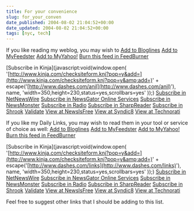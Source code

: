```yaml
---
title: For your convenience
slug: for_your_conven
date_published: 2004-08-02 21:04:52+00:00
date_updated: 2004-08-02 21:04:52+00:00
tags: [nyc, tech]
---
```

If you like reading my weblog, you may wish to
[Add to Bloglines](http://www.bloglines.com/sub//atom.xml)
[Add to MyFeedster](http://feedster.com/myfeedster.php?action=addrss&amp;confirm=no&amp;rssurl=http%3A%2F%2Fwww.dashes.com%2Fanil%2Fatom.xml)
[Add to MyYahoo!](http://add.my.yahoo.com/rss?url=http%3A//www.dashes.com/anil/atom.xml)
[Burn this feed in FeedBurner](http://feeds.feedburner.com/anildash)

[Subscribe in Kinja](javascript:void(window.open( '[http://www.kinja.com/checksiteform.knj?pop=y&add=](http://www.kinja.com/checksiteform.knj?pop=y&amp;add=)' + escape('[http://www.dashes.com/anil](http://www.dashes.com/anil)'), name, 'width=350,height=230,status=yes,scrollbars=yes' ));)
[Subscribe in NetNewsWire](feed:/atom.xml)
[Subscribe in NewsGator Online Services](http://services.newsgator.com/subscriber/subext.aspx?url=http%3A//www.dashes.com/anil/atom.xml)
[Subscribe in NewsMonster](newsmonster-subscription:/atom.xml)
[Subscribe in Radio](http://127.0.0.1:5335/system/pages/subscriptions?url=http%3A//www.dashes.com/anil/index.rdf)
[Subscribe in SharpReader](http://127.0.0.1:5335/system/pages/subscriptions?url=http%3A//www.dashes.com/anil/atom.xml)
[Subscribe in Shrook](feed:/atom.xml)
[Validate](http://feedvalidator.org/check?url=http%3A//www.dashes.com/anil/atom.xml)
[View at NewsIsFree](http://www.newsisfree.com/sources/info/?url=http%3A//www.dashes.com/anil/atom.xml)
[View at Syndic8](http://www.syndic8.com/feedlist.php?ShowMatch=/atom.xml)
[View at Technorati](http://www.technorati.com/cosmos/links.html?rank=&amp;url=http%3A//www.dashes.com/anil/atom.xml)

If you like my Daily Links, you may wish to read them in your tool or service of choice as well:
[Add to Bloglines](http://www.bloglines.com/sub/http://www.dashes.com/links/atom.xml)
[Add to MyFeedster](http://feedster.com/myfeedster.php?action=addrss&amp;confirm=no&amp;rssurl=http%3A%2F%2Fwww.dashes.com%2Fanil%2Fatom.xml)
[Add to MyYahoo!](http://add.my.yahoo.com/rss?url=http%3A//www.dashes.com/links/atom.xml)
[Burn this feed in FeedBurner](http://feeds.feedburner.com/anildash)

[Subscribe in Kinja](javascript:void(window.open( '[http://www.kinja.com/checksiteform.knj?pop=y&add=](http://www.kinja.com/checksiteform.knj?pop=y&amp;add=)' + escape('[http://www.dashes.com/links](http://www.dashes.com/links)'), name, 'width=350,height=230,status=yes,scrollbars=yes' ));)
[Subscribe in NetNewsWire](feed:http://www.dashes.com/links/atom.xml)
[Subscribe in NewsGator Online Services](http://services.newsgator.com/subscriber/subext.aspx?url=http%3A//www.dashes.com/links/atom.xml)
[Subscribe in NewsMonster](newsmonster-subscription:http://www.dashes.com/links/atom.xml)
[Subscribe in Radio](http://127.0.0.1:5335/system/pages/subscriptions?url=http%3A//www.dashes.com/links/index.rdf)
[Subscribe in SharpReader](http://127.0.0.1:5335/system/pages/subscriptions?url=http%3A//www.dashes.com/links/atom.xml)
[Subscribe in Shrook](feed:http://www.dashes.com/links/atom.xml)
[Validate](http://feedvalidator.org/check?url=http%3A//www.dashes.com/links/atom.xml)
[View at NewsIsFree](http://www.newsisfree.com/sources/info/?url=http%3A//www.dashes.com/links/atom.xml)
[View at Syndic8](http://www.syndic8.com/feedlist.php?ShowMatch=http://www.dashes.com/links/atom.xml)
[View at Technorati](http://www.technorati.com/cosmos/links.html?rank=&amp;url=http%3A//www.dashes.com/links/atom.xml)

Feel free to suggest other links that I should be adding to this list.
